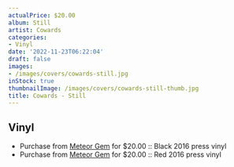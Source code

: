 ```yaml
---
actualPrice: $20.00
album: Still
artist: Cowards
categories:
- Vinyl
date: '2022-11-23T06:22:04'
draft: false
images:
- /images/covers/cowards-still.jpg
inStock: true
thumbnailImage: /images/covers/cowards-still-thumb.jpg
title: Cowards - Still
---
```


## Vinyl
* Purchase from [Meteor Gem](https://meteor-gem.com/products/cowards-still-lp) for $20.00 :: Black 2016 press vinyl
* Purchase from [Meteor Gem](https://meteor-gem.com/products/cowards-still-lp) for $20.00 :: Red 2016 press vinyl
